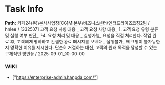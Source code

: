 # Task Info

**Path:** 카페24(주)\본사사업장\[CG]MI본부\비즈니스센터\엔터프라이즈코칭2팀 / hnlee / [332507] 고객 요청 사항 대응 _ 고객 요청 사항 대응_ 1. 고객 요청 유형 분류 및 실행 여부 판단_ └4. 요청 처리 및 대응 _ 실행가능_ 요청을 직접 처리한다. 작업 완료 후, 고객에게 명확하고 간결한 완료 메시지를 보낸다._ 실행불가_ 왜 요청이 불가능한지 명확한 이유를 제시한다. 단순히 거절하는 대신, 고객의 원래 목적을 달성할 수 있는 구체적인 방안을 / 2025-09-01_00-00-00

### WIKI
- ["https://enterprise-admin.hanpda.com/"]

